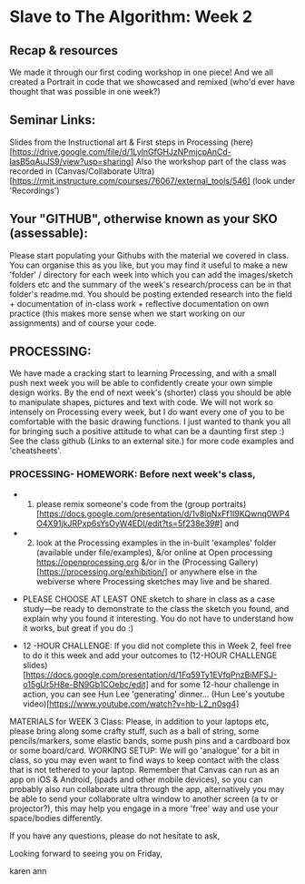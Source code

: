# Slave to The Algorithm: Week 2
## Recap & resources

We made it through our first coding workshop in one piece! And we all created a Portrait in code that we showcased and remixed (who'd ever have thought that was possible in one week?) 

## Seminar Links:

Slides from the Instructional art & First steps in Processing (here)[https://drive.google.com/file/d/1LylnGfGHJzNPmjcpAnCd-lasB5qAuJS9/view?usp=sharing]  Also the workshop part of the class was recorded in (Canvas/Collaborate Ultra)[https://rmit.instructure.com/courses/76067/external_tools/546] (look under 'Recordings')

## Your "GITHUB", otherwise known as your SKO (assessable): 
Please start populating your Githubs with the material we covered in class. You can organise this as you like, but you may find it useful to make a new 'folder' / directory for each week into which you can add the images/sketch folders etc and the summary of the week's research/process can be in that folder's readme.md.
You should be posting extended research into the field + documentation of in-class work + reflective documentation on own practice (this makes more sense when we start working on our assignments) and of course your code.

## PROCESSING: 
We have made a cracking start to learning Processing, and with a small push next week you will be able to confidently create your own simple design works. By the end of next week's (shorter) class you should be able to manipulate shapes, pictures and text with code. We will not work so intensely on Processing every week, but I do want every one of you to be comfortable with the basic drawing functions. I just wanted to thank you all for bringing such a positive attitude to what can be a daunting first step :) See the class github (Links to an external site.) for more code examples and 'cheatsheets'.
### PROCESSING- HOMEWORK: Before next week's class, 
* 1) please remix someone's code from the (group portraits)[https://docs.google.com/presentation/d/1v8lqNxFf1I9KQwnq0WP4O4X91jkJRPxp6sYsOyW4EDI/edit?ts=5f238e39#] and 
* 2) look at the Processing examples in the in-built 'examples' folder (available under file/examples), &/or online at Open processing https://openprocessing.org &/or in the (Processing Gallery)[https://processing.org/exhibition/] or anywhere else in the webiverse where Processing sketches may live and be shared.

* PLEASE CHOOSE AT LEAST ONE sketch to share in class as a case study—be ready to demonstrate to the class the sketch you found, and explain why you found it interesting. You do not have to understand how it works, but great if you do :)

* 12 -HOUR CHALLENGE:  If you did not complete this in Week 2, feel free to do it this week and add your outcomes to (12-HOUR CHALLENGE slides)[https://docs.google.com/presentation/d/1Fq59Ty1EVfqPnzBiMFSJ-o15gUr5H8e-BN9Gb1COebc/edit] and for some 12-hour challenge in action, you can see Hun Lee 'generating' dinner...
(Hun Lee's youtube video)[https://www.youtube.com/watch?v=hb-L2_n0sg4]

MATERIALS for WEEK 3 Class:
Please, in addition to your laptops etc, please bring along some crafty stuff, such as a ball of string, some pencils/markers, some elastic bands, some push pins and a cardboard box or some board/card.
WORKING SETUP: We will go 'analogue' for a bit in class, so you may even want to find ways to keep contact with the class that is not tethered to your laptop.  Remember that Canvas can run as an app on iOS & Android, (ipads and other mobile devices),  so you can probably also run collaborate ultra  through the app, alternatively you may be able to send your collaborate ultra window to another screen (a tv or projector?), this may help you engage in a more 'free' way and use your space/bodies differently.

If you have any questions, please do not hesitate to ask,

Looking forward to seeing you on Friday,

karen ann
